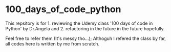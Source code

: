 # 100_days_of_code_python
This repsitory is for 1. reviewing the Udemy class '100 days of code in Python' by Dr.Angela and 2. refactoring in the future in the future hopefully.

Feel free to refer them (It's messy tho...); Althoguh I refered the class by far, all codes here is written by me from scratch.
